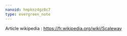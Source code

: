 ```yaml
---
nanoid: hmpknz4gz8c7
type: evergreen_note
---
```

Article wikipedia : https://fr.wikipedia.org/wiki/Scaleway
